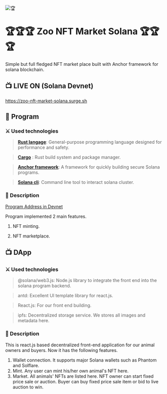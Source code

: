 ![🏆](https://github.com/dany-armstrong/zoo-nft-market-solana/blob/main/screenshot.jpg?raw=true)

# 🏆🏆🏆 Zoo NFT Market Solana 🏆🏆🏆

Simple but full fledged NFT market place built with Anchor framework for solana blockchain.

## 📺 LIVE ON (Solana Devnet)

https://zoo-nft-market-solana.surge.sh


## 📜 Program

### ⚔️ Used technologies

> [<b>Rust langage</b>](<https://en.wikipedia.org/wiki/Rust_(programming_language)>): General-purpose programming language designed for performance and safety.

> [<b>Cargo</b>](https://doc.rust-lang.org/book/ch01-03-hello-cargo.html) : Rust build system and package manager.

> [<b>Anchor framework</b>](https://book.anchor-lang.com/introduction/what_is_anchor.html): A framework for quickly building secure Solana programs.

> [<b>Solana cli</b>](https://docs.solana.com/cli): Command line tool to interact solana cluster.

### 📝 Description

[Program Address in Devnet](https://explorer.solana.com/address/nXWqyd8v3SxxqiHJCYQ2xKamkrGaDkBJqnwUU4DcDDs?cluster=devnet)

Program implemented 2 main features.

1. NFT minting.

2. NFT marketplace.



## 📺 DApp

### ⚔️ Used technologies

> @solana/web3.js: Node.js library to integrate the front end into the solana program backend.

> antd: Excellent UI template library for react.js.

> React.js: For our front end building.

> ipfs: Decentralized storage service. We stores all images and metadata here.
### 📝 Description

This is react.js based decentralized front-end application for our animal owners and buyers.
Now it has the following features.

1. Wallet connection.
   It supports major Solana wallets such as Phantom and Solflare.
2. Mint.
   Any user can mint his/her own animal's NFT here.
3. Market.
   All animals' NFTs are listed here.
   NFT owner can start fixed price sale or auction.
   Buyer can buy fixed price sale item or bid to live auction to win.
